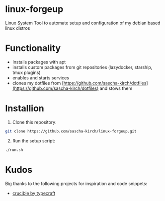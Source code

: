 # linux-forgeup
Linux System Tool to automate setup and configuration of my debian based linux distros

# Functionality
- Installs packages with apt
- installs custom packages from git repositories (lazydocker, starship, tmux plugins)
- enables and starts services
- clones my dotfiles from [https://github.com/sascha-kirch/dotfiles](https://github.com/sascha-kirch/dotfiles) and stows them

# Installion

1. Clone this repository:
```bash
git clone https://github.com/sascha-kirch/linux-forgeup.git
```

2. Run the setup script:
```bash
./run.sh
```

# Kudos
Big thanks to the following projects for inspiration and code snippets:
- [crucible by typecraft](https://github.com/typecraft-dev/crucible)
